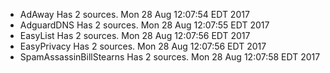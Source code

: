 * AdAway Has 2 sources. Mon 28 Aug 12:07:54 EDT 2017
* AdguardDNS Has 2 sources. Mon 28 Aug 12:07:55 EDT 2017
* EasyList Has 2 sources. Mon 28 Aug 12:07:56 EDT 2017
* EasyPrivacy Has 2 sources. Mon 28 Aug 12:07:56 EDT 2017
* SpamAssassinBillStearns Has 2 sources. Mon 28 Aug 12:07:58 EDT 2017
